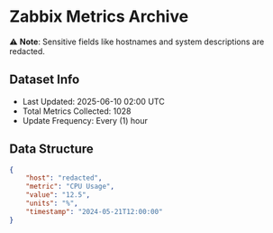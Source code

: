 # Zabbix Metrics Archive

⚠️ **Note**: Sensitive fields like hostnames and system descriptions are redacted.

## Dataset Info
- Last Updated: 2025-06-10 02:00 UTC
- Total Metrics Collected: 1028
- Update Frequency: Every (1) hour

## Data Structure
```json
{
    "host": "redacted",
    "metric": "CPU Usage",
    "value": "12.5",
    "units": "%",
    "timestamp": "2024-05-21T12:00:00"
}
```
